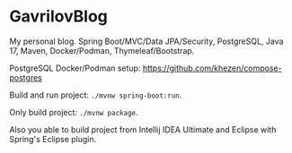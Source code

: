 # GavrilovBlog

My personal blog. Spring Boot/MVC/Data JPA/Security, PostgreSQL, Java 17, Maven, Docker/Podman, Thymeleaf/Bootstrap.

PostgreSQL Docker/Podman setup: https://github.com/khezen/compose-postgres

Build and run project: ```./mvnw spring-boot:run```.

Only build project: ```./mvnw package```.

Also you able to build project from Intellij IDEA Ultimate and Eclipse with Spring's Eclipse plugin.

